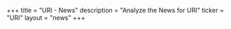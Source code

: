 +++
title = "URI - News"
description = "Analyze the News for URI"
ticker = "URI"
layout = "news"
+++

